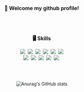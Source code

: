 <div align=center>

### 🌱 Welcome my github profile!

<br><br>


### 🖥️ Skills
<p>
  <img src="https://img.shields.io/badge/HTML5-E34F26?style=flat-square&logo=HTML5&logoColor=white">&nbsp
  <img src="https://img.shields.io/badge/CSS3-1572B6?style=flat-square&logo=CSS3&logoColor=white">&nbsp
  <img src="https://img.shields.io/badge/Tailwind-06B6D4?style=flat-square&logo=Tailwind CSS&logoColor=white">&nbsp
  <img src="https://img.shields.io/badge/Sass-CC6699?style=flat-square&logo=Sass&logoColor=white">&nbsp
  <img src="https://img.shields.io/badge/JavaScript-F7DF1E?style=flat-square&logo=Javascript&logoColor=white">&nbsp
  <img src="https://img.shields.io/badge/React-61DAFB?style=flat-square&logo=React&logoColor=white"><br>
  <img src="https://img.shields.io/badge/Django-092E20?style=flat-square&logo=Django&logoColor=white">&nbsp
  <img src="https://img.shields.io/badge/MySQL-4479A1?style=flat-square&logo=MySQL&logoColor=white">&nbsp
  <img src="https://img.shields.io/badge/Figma-F24E1E?style=flat-square&logo=Figma&logoColor=white">&nbsp
  <img src="https://img.shields.io/badge/Notion-000000?style=flat-square&logo=Notion&logoColor=white">&nbsp
  <img src="https://img.shields.io/badge/Slack-4A154B?style=flat-square&logo=Slack&logoColor=white">&nbsp 
</p>  

<br><br>

![Anurag's GitHub stats](https://github-readme-stats.vercel.app/api?username=yangwonjoon&show_icons=true&theme=radical)

</div>


</div>

<!--
**yangwonjoon/yangwonjoon** is a ✨ _special_ ✨ repository because its `README.md` (this file) appears on your GitHub profile.

Here are some ideas to get you started:



- 🔭 I’m currently working on ...
- 🌱 I’m currently learning ...
- 👯 I’m looking to collaborate on ...
- 🤔 I’m looking for help with ...
- 💬 Ask me about ...
- 📫 How to reach me: ...
- 😄 Pronouns: ...
- ⚡ Fun fact: ...
-->
